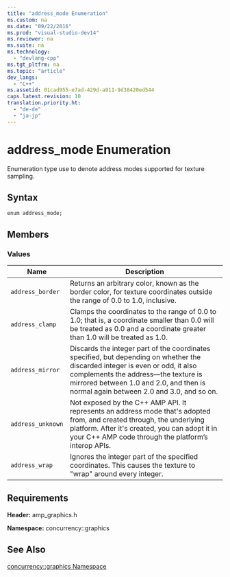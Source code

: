 ```yaml
---
title: "address_mode Enumeration"
ms.custom: na
ms.date: "09/22/2016"
ms.prod: "visual-studio-dev14"
ms.reviewer: na
ms.suite: na
ms.technology: 
  - "devlang-cpp"
ms.tgt_pltfrm: na
ms.topic: "article"
dev_langs: 
  - "C++"
ms.assetid: 01cad955-e7ad-429d-a911-9d38420ed544
caps.latest.revision: 10
translation.priority.ht: 
  - "de-de"
  - "ja-jp"
---
```

# address_mode Enumeration
Enumeration type use to denote address modes supported for texture sampling.  
  
## Syntax  
  
```  
enum address_mode;  
```  
  
## Members  
  
### Values  
  
|Name|Description|  
|----------|-----------------|  
|`address_border`|Returns an arbitrary color, known as the border color, for texture coordinates outside the range of 0.0 to 1.0, inclusive.|  
|`address_clamp`|Clamps the coordinates to the range of 0.0 to 1.0; that is, a coordinate smaller than 0.0 will be treated as 0.0 and a coordinate greater than 1.0 will be treated as 1.0.|  
|`address_mirror`|Discards the integer part of the coordinates specified, but depending on whether the discarded integer is even or odd, it also complements the address—the texture is mirrored between 1.0 and 2.0, and then is normal again between 2.0 and 3.0, and so on.|  
|`address_unknown`|Not exposed by the C++ AMP API. It represents an address mode that's adopted from, and created through, the underlying platform. After it's created, you can adopt it in your C++ AMP code through the platform’s interop APIs.|  
|`address_wrap`|Ignores the integer part of the specified coordinates. This causes the texture to "wrap" around every integer.|  
  
## Requirements  
 **Header:** amp_graphics.h  
  
 **Namespace:** concurrency::graphics  
  
## See Also  
 [concurrency::graphics Namespace](../VS_csharp/concurrency--graphics-namespace.md)
